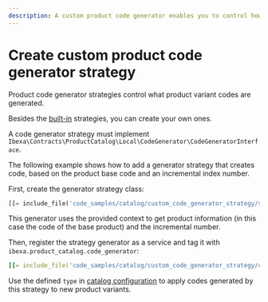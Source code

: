```yaml
---
description: A custom product code generator enables you to control how product codes are created.
---
```


# Create custom product code generator strategy

Product code generator strategies control what product variant codes are generated.

Besides the [built-in](catalog_configuration.md#code-generation-strategy) strategies, you can create your own ones.

A code generator strategy must implement `Ibexa\Contracts\ProductCatalog\Local\CodeGenerator\CodeGeneratorInterface`.

The following example shows how to add a generator strategy that creates code, based on the product base code and an incremental index number.

First, create the generator strategy class:

``` php
[[= include_file('code_samples/catalog/custom_code_generator_strategy/src/CodeGenerator/Strategy/CustomIncrementalCodeGenerator.php') =]]
```

This generator uses the provided context to get product information (in this case the code of the base product)
and the incremental number.

Then, register the strategy generator as a service and tag it with `ibexa.product_catalog.code_generator`:

``` yaml
[[= include_file('code_samples/catalog/custom_code_generator_strategy/config/custom_services.yaml') =]]
```

Use the defined `type` in [catalog configuration](catalog_configuration.md#code-generation-strategy)
to apply codes generated by this strategy to new product variants.
